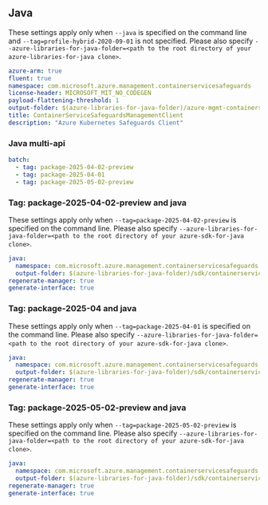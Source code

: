 ## Java

These settings apply only when `--java` is specified on the command line and `--tag=profile-hybrid-2020-09-01` is not specified.
Please also specify `--azure-libraries-for-java-folder=<path to the root directory of your azure-libraries-for-java clone>`.

``` yaml $(java)
azure-arm: true
fluent: true
namespace: com.microsoft.azure.management.containerservicesafeguards
license-header: MICROSOFT_MIT_NO_CODEGEN
payload-flattening-threshold: 1
output-folder: $(azure-libraries-for-java-folder)/azure-mgmt-containerservicesafeguards
title: ContainerServiceSafeguardsManagementClient
description: "Azure Kubernetes Safeguards Client"
```

### Java multi-api

``` yaml $(java) && $(multiapi)
batch:
  - tag: package-2025-04-02-preview
  - tag: package-2025-04-01
  - tag: package-2025-05-02-preview
```

### Tag: package-2025-04-02-preview and java

These settings apply only when `--tag=package-2025-04-02-preview` is specified on the command line.
Please also specify `--azure-libraries-for-java-folder=<path to the root directory of your azure-sdk-for-java clone>`.

``` yaml $(tag) == 'package-2025-04-02-preview' && $(java) && $(multiapi)
java:
  namespace: com.microsoft.azure.management.containerservicesafeguards.v2025_04_02_preview
  output-folder: $(azure-libraries-for-java-folder)/sdk/containerservicesafeguards/mgmt-v2025_04_02_preview
regenerate-manager: true
generate-interface: true
```

### Tag: package-2025-04 and java

These settings apply only when `--tag=package-2025-04-01` is specified on the command line.
Please also specify `--azure-libraries-for-java-folder=<path to the root directory of your azure-sdk-for-java clone>`.

``` yaml $(tag) == 'package-2025-04-01' && $(java) && $(multiapi)
java:
  namespace: com.microsoft.azure.management.containerservicesafeguards.v2025_04_01
  output-folder: $(azure-libraries-for-java-folder)/sdk/containerservicesafeguards/mgmt-v2025_04_01
regenerate-manager: true
generate-interface: true
```

### Tag: package-2025-05-02-preview and java

These settings apply only when `--tag=package-2025-05-02-preview` is specified on the command line.
Please also specify `--azure-libraries-for-java-folder=<path to the root directory of your azure-sdk-for-java clone>`.

``` yaml $(tag) == 'package-2025-05-02-preview' && $(java) && $(multiapi)
java:
  namespace: com.microsoft.azure.management.containerservicesafeguards.v2025_05_02_preview
  output-folder: $(azure-libraries-for-java-folder)/sdk/containerservicesafeguards/mgmt-v2025_05_02_preview
regenerate-manager: true
generate-interface: true
```
